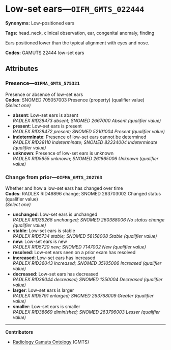 # Low-set ears—`OIFM_GMTS_022444`

**Synonyms:** Low-positioned ears

**Tags:** head_neck, clinical observation, ear, congenital anomaly, finding

Ears positioned lower than the typical alignment with eyes and nose.

**Codes:** GAMUTS 22444 low-set ears

## Attributes

### Presence—`OIFMA_GMTS_575321`

Presence or absence of low-set ears  
**Codes**: SNOMED 705057003 Presence (property) (qualifier value)  
*(Select one)*

- **absent**: Low-set ears is absent  
_RADLEX RID28473 absent; SNOMED 2667000 Absent (qualifier value)_
- **present**: Low-set ears is present  
_RADLEX RID28472 present; SNOMED 52101004 Present (qualifier value)_
- **indeterminate**: Presence of low-set ears cannot be determined  
_RADLEX RID39110 indeterminate; SNOMED 82334004 Indeterminate (qualifier value)_
- **unknown**: Presence of low-set ears is unknown  
_RADLEX RID5655 unknown; SNOMED 261665006 Unknown (qualifier value)_

### Change from prior—`OIFMA_GMTS_202763`

Whether and how a low-set ears has changed over time  
**Codes**: RADLEX RID49896 change; SNOMED 263703002 Changed status (qualifier value)  
*(Select one)*

- **unchanged**: Low-set ears is unchanged  
_RADLEX RID39268 unchanged; SNOMED 260388006 No status change (qualifier value)_
- **stable**: Low-set ears is stable  
_RADLEX RID5734 stable; SNOMED 58158008 Stable (qualifier value)_
- **new**: Low-set ears is new  
_RADLEX RID5720 new; SNOMED 7147002 New (qualifier value)_
- **resolved**: Low-set ears seen on a prior exam has resolved  
- **increased**: Low-set ears has increased  
_RADLEX RID36043 increased; SNOMED 35105006 Increased (qualifier value)_
- **decreased**: Low-set ears has decreased  
_RADLEX RID36044 decreased; SNOMED 1250004 Decreased (qualifier value)_
- **larger**: Low-set ears is larger  
_RADLEX RID5791 enlarged; SNOMED 263768009 Greater (qualifier value)_
- **smaller**: Low-set ears is smaller  
_RADLEX RID38669 diminished; SNOMED 263796003 Lesser (qualifier value)_

---

**Contributors**

- [Radiology Gamuts Ontology](https://gamuts.net/) (GMTS)